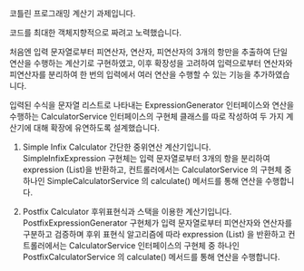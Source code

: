 코틀린 프로그래밍 계산기 과제입니다. 

코드를 최대한 객체지향적으로 짜려고 노력했습니다. 

처음엔 입력 문자열로부터 피연산자, 연산자, 피연산자의 3개의 항만을 추출하여 단일 연산을 수행하는 계산기로 구현하였고, 
이후 확장성을 고려하여 입력으로부터 연산자와 피연산자를 분리하여 한 번의 입력에서 여러 연산을 수행할 수 있는 기능을 추가하였습니다.

입력된 수식을 문자열 리스트로 나타내는 ExpressionGenerator 인터페이스와 연산을 수행하는 CalculatorService 인터페이스의 구현체 클래스를 따로 작성하여 
두 가지 계산기에 대해 확장에 유연하도록 설계했습니다.

1. Simple Infix Calculator
	간단한 중위연산 계산기입니다. SimpleInfixExpression 구현체는 입력 문자열로부터 3개의 항을 분리하여 expression (List<String>)을 
	반환하고, 컨트롤러에서는 CalculatorService 의 구현체 중 하나인 SimpleCalculatorService 의 calculate() 메서드를 통해 연산을 수행합니다.

3. Postfix Calculator
	후위표현식과 스택을 이용한 계산기입니다. PostfixExpressionGenerator 구현체가 입력 문자열로부터 피연산자와 연산자를 구분하고 검증하며 
	후위 표현식 알고리즘에 따라 expression  (List<String>) 을 반환하고 컨트롤러에서는 CalculatorService 인터페이스의 구현체 중 하나인
	PostfixCalculatorService 의 calculate() 메서드를 통해 연산을 수행합니다. 
   

